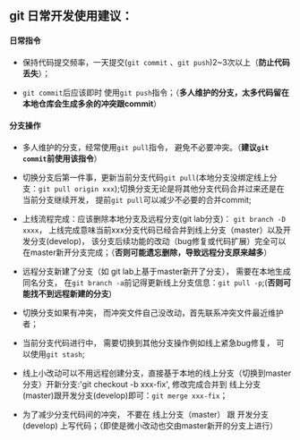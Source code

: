 ## git 日常开发使用建议：
#### 日常指令
* 保持代码提交频率，一天提交(`git commit` 、`git push`)2~3次以上（**防止代码丢失**）；

* `git commit`后应该即时 使用`git push`指令；（**多人维护的分支，太多代码留在本地仓库会生成多余的冲突跟commit**）


#### 分支操作
* 多人维护的分支，经常使用`git pull`指令， 避免不必要冲突。（**建议`git commit`前使用该指令**）

* 切换分支后第一件事，更新当前分支代码`git pull`(本地分支没绑定线上分支：`git pull origin xxx`);切换分支无论是将其他分支代码合并过来还是在当前分支继续开发， 提前`git pull`可以减少不必要的合并commit;

* 上线流程完成：应该删除本地分支及远程分支(git lab分支)： `git branch -D xxxx`， 上线完成意味当前xxx分支代码已经合并到线上分支（master）以及开发分支(develop)， 该分支后续功能的改动（bug修复或代码扩展）完全可以在master新开分支完成；（**否则可能遗忘删除，导致远程分支原来越多**）

* 远程分支新建了分支（如 git lab上基于master新开了分支）， 需要在本地生成同名分支， 在`git branch -a`前记得更新线上分支信息：`git pull -p`;(**否则可能找不到远程新建的分支**)

* 切换分支如果有冲突， 而冲突文件自己没改动，首先联系冲突文件最近维护者；

* 当前分支代码进行中， 需要切换到其他分支操作例如线上紧急bug修复， 可以使用`git stash`;

* 线上小改动可以不用远程创建分支，直接基于本地的线上分支（切换到master分支）开新分支:'git checkout -b xxx-fix', 修改完成合并到 线上分支(master)跟开发分支(develop)即可：`git merge xxx-fix`；

* 为了减少分支代码间的冲突， 不要在 线上分支（master） 跟 开发分支(develop)  上写代码；（即使是微小改动也交由master新开的分支上进行）
